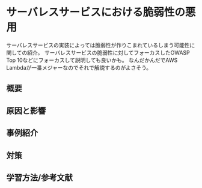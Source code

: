 # サーバレスサービスにおける脆弱性の悪用

サーバレスサービスの実装によっては脆弱性が作りこまれているしまう可能性に関しての紹介。
サーバレスサービスの脆弱性に対してフォーカスしたOWASP Top 10などにフォーカスして説明しても良いかも。
なんだかんだでAWS Lambdaが一番メジャーなのでそれで解説するのがよさそう。

## 概要

## 原因と影響

## 事例紹介

## 対策

## 学習方法/参考文献